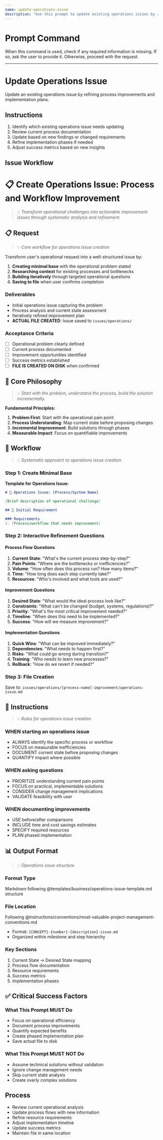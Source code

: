```yaml
---
name: update-operations-issue
description: "Use this prompt to update existing operations issues by refining process improvements and implementation plans."
---
```

# Prompt Command

When this command is used, check if any required information is missing. If so, ask the user to provide it. Otherwise, proceed with the request.

---


# Update Operations Issue

Update an existing operations issue by refining process improvements and implementation plans.

## Instructions

1. Identify which existing operations issue needs updating
2. Review current process documentation
3. Update based on new findings or changed requirements
4. Refine implementation phases if needed
5. Adjust success metrics based on new insights

## Issue Workflow

# 📋 Create Operations Issue: Process and Workflow Improvement
> 💡 *Transform operational challenges into actionable improvement issues through systematic analysis and refinement.*

## 📋 Request
> 💡 *Core workflow for operations issue creation*

Transform user's operational request into a well-structured issue by:
1. **Creating minimal base** with the operational problem stated
2. **Researching context** for existing processes and bottlenecks
3. **Building iteratively** through targeted operational questions
4. **Saving to file** when user confirms completion

### Deliverables
- Initial operations issue capturing the problem
- Process analysis and current state assessment
- Iteratively refined improvement plan
- **ACTUAL FILE CREATED**: Issue saved to `issues/operations/`

### Acceptance Criteria
- [ ] Operational problem clearly defined
- [ ] Current process documented
- [ ] Improvement opportunities identified
- [ ] Success metrics established
- [ ] **FILE IS CREATED ON DISK** when confirmed

## 🎯 Core Philosophy
> 💡 *Start with the problem, understand the process, build the solution incrementally.*

**Fundamental Principles:**
1. **Problem First**: Start with the operational pain point
2. **Process Understanding**: Map current state before proposing changes
3. **Incremental Improvement**: Build solutions through phases
4. **Measurable Impact**: Focus on quantifiable improvements

## 🔄 Workflow
> 💡 *Systematic approach to operations issue creation*

### Step 1: Create Minimal Base
**Template for Operations Issue:**
```markdown
# 🔧 Operations Issue: [Process/System Name]

[Brief description of operational challenge]

## 📝 Initial Requirement

### Requirements
1. [Process/workflow that needs improvement]
```

### Step 2: Interactive Refinement Questions

#### Process Flow Questions
1. **Current State**: "What's the current process step-by-step?"
2. **Pain Points**: "Where are the bottlenecks or inefficiencies?"
3. **Volume**: "How often does this process run? How many items?"
4. **Time**: "How long does each step currently take?"
5. **Resources**: "Who's involved and what tools are used?"

#### Improvement Questions
1. **Desired State**: "What would the ideal process look like?"
2. **Constraints**: "What can't be changed (budget, systems, regulations)?"
3. **Priority**: "What's the most critical improvement needed?"
4. **Timeline**: "When does this need to be implemented?"
5. **Success**: "How will we measure improvement?"

#### Implementation Questions
1. **Quick Wins**: "What can be improved immediately?"
2. **Dependencies**: "What needs to happen first?"
3. **Risks**: "What could go wrong during transition?"
4. **Training**: "Who needs to learn new processes?"
5. **Rollback**: "How do we revert if needed?"

### Step 3: File Creation
Save to: `issues/operations/[process-name]-improvement/operations-issue.md`

## 📏 Instructions
> 💡 *Rules for operations issue creation*

### WHEN starting an operations issue
- ALWAYS identify the specific process or workflow
- FOCUS on measurable inefficiencies
- DOCUMENT current state before proposing changes
- QUANTIFY impact where possible

### WHEN asking questions
- PRIORITIZE understanding current pain points
- FOCUS on practical, implementable solutions
- CONSIDER change management implications
- VALIDATE feasibility with user

### WHEN documenting improvements
- USE before/after comparisons
- INCLUDE time and cost savings estimates
- SPECIFY required resources
- PLAN phased implementation

## 📊 Output Format
> 💡 *Operations issue structure*

### Format Type
Markdown following @templates/business/operations-issue-template.md structure

### File Location
Following @instructions/conventions/most-valuable-project-management-conventions.md
- Format: `{CONCEPT}-{number}-{description}-issue.md`
- Organized within milestone and step hierarchy

### Key Sections
1. Current State → Desired State mapping
2. Process flow documentation
3. Resource requirements
4. Success metrics
5. Implementation phases

## ✅ Critical Success Factors

### What This Prompt MUST Do
- Focus on operational efficiency
- Document process improvements
- Quantify expected benefits
- Create phased implementation plan
- Save actual file to disk

### What This Prompt MUST NOT Do
- Assume technical solutions without validation
- Ignore change management needs
- Skip current state analysis
- Create overly complex solutions

## Process

- Review current operational analysis
- Update process flows with new information
- Refine resource requirements
- Adjust implementation timeline
- Update success metrics
- Maintain file in same location
